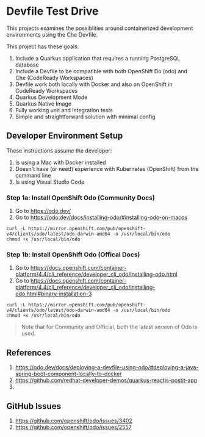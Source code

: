 # Devfile Test Drive

This projects examines the possiblities around containerized development environments using the Che Devfile.

This project has these goals:

1. Include a Quarkus application that requires a running PostgreSQL database
1. Include a Devfile to be compatible with both OpenShift Do (odo) and Che (CodeReady Workspaces)
1. Devfile work both locally with Docker and also on OpenShift in CodeReady Workspaces
1. Quarkus Development Mode
1. Quarkus Native Image
1. Fully working unit and integration tests
1. Simple and straightforward solution with minimal config

## Developer Environment Setup

These instructions assume the developer:

1. Is using a Mac with Docker installed 
1. Doesn't have (or need) experience with Kubernetes (OpenShift) from the command line 
1. Is using Visual Studio Code

### Step 1a: Install OpenShift Odo (Community Docs)

1. Go to https://odo.dev/
1. Go to https://odo.dev/docs/installing-odo/#installing-odo-on-macos

```
curl -L https://mirror.openshift.com/pub/openshift-v4/clients/odo/latest/odo-darwin-amd64 -o /usr/local/bin/odo
chmod +x /usr/local/bin/odo
```

### Step 1b: Install OpenShift Odo (Offical Docs)

1. Go to https://docs.openshift.com/container-platform/4.4/cli_reference/developer_cli_odo/installing-odo.html
2. Go to https://docs.openshift.com/container-platform/4.4/cli_reference/developer_cli_odo/installing-odo.html#binary-installation-3

```
curl -L https://mirror.openshift.com/pub/openshift-v4/clients/odo/latest/odo-darwin-amd64 -o /usr/local/bin/odo
chmod +x /usr/local/bin/odo
```

> Note that for Community and Official, both the latest version of Odo is used.




## References

1. https://odo.dev/docs/deploying-a-devfile-using-odo/#deploying-a-java-spring-boot-component-locally-to-docker
1. https://github.com/redhat-developer-demos/quarkus-reactjs-postit-app
1. 

## GitHub Issues

1. https://github.com/openshift/odo/issues/3402
1. https://github.com/openshift/odo/issues/2557 

